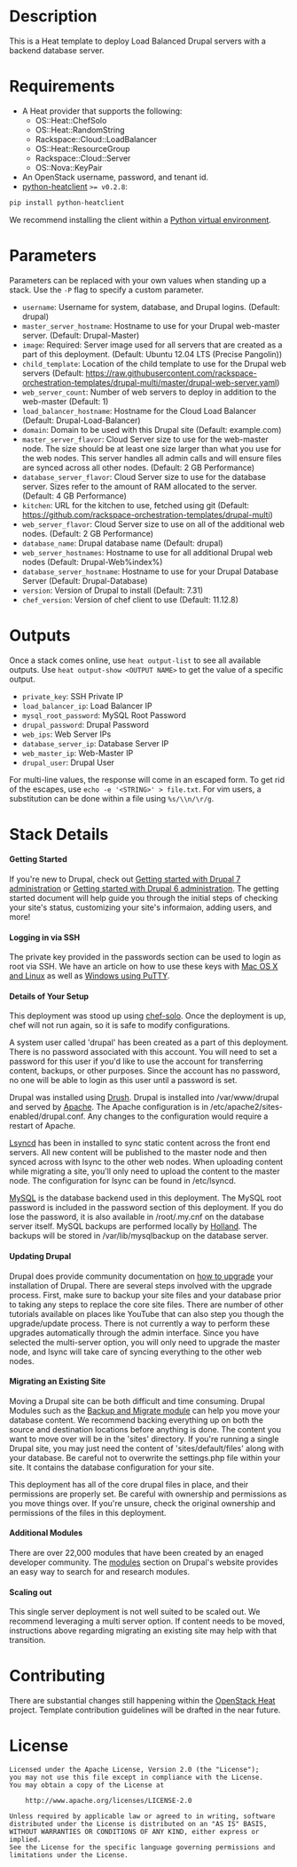 Description
===========

This is a Heat template to deploy Load Balanced Drupal servers with a
backend database server.

Requirements
============
* A Heat provider that supports the following:
  * OS::Heat::ChefSolo
  * OS::Heat::RandomString
  * Rackspace::Cloud::LoadBalancer
  * OS::Heat::ResourceGroup
  * Rackspace::Cloud::Server
  * OS::Nova::KeyPair
* An OpenStack username, password, and tenant id.
* [python-heatclient](https://github.com/openstack/python-heatclient)
`>= v0.2.8`:

```bash
pip install python-heatclient
```

We recommend installing the client within a [Python virtual
environment](http://www.virtualenv.org/).

Parameters
==========
Parameters can be replaced with your own values when standing up a stack. Use
the `-P` flag to specify a custom parameter.

* `username`: Username for system, database, and Drupal logins. (Default:
  drupal)
* `master_server_hostname`: Hostname to use for your Drupal web-master server.
  (Default: Drupal-Master)
* `image`: Required: Server image used for all servers that are created as a
  part of this deployment. (Default: Ubuntu 12.04 LTS (Precise Pangolin))
* `child_template`: Location of the child template to use for the Drupal web
  servers (Default:
  https://raw.githubusercontent.com/rackspace-orchestration-templates/drupal-multi/master/drupal-web-server.yaml)
* `web_server_count`: Number of web servers to deploy in addition to the
  web-master (Default: 1)
* `load_balancer_hostname`: Hostname for the Cloud Load Balancer (Default:
  Drupal-Load-Balancer)
* `domain`: Domain to be used with this Drupal site (Default: example.com)
* `master_server_flavor`: Cloud Server size to use for the web-master node. The
  size should be at least one size larger than what you use for the web nodes.
  This server handles all admin calls and will ensure files are synced across
  all other nodes. (Default: 2 GB Performance)
* `database_server_flavor`: Cloud Server size to use for the database server.
  Sizes refer to the amount of RAM allocated to the server. (Default: 4 GB
  Performance)
* `kitchen`: URL for the kitchen to use, fetched using git (Default:
  https://github.com/rackspace-orchestration-templates/drupal-multi)
* `web_server_flavor`: Cloud Server size to use on all of the additional web
  nodes. (Default: 2 GB Performance)
* `database_name`: Drupal database name (Default: drupal)
* `web_server_hostnames`: Hostname to use for all additional Drupal web nodes
  (Default: Drupal-Web%index%)
* `database_server_hostname`: Hostname to use for your Drupal Database Server
  (Default: Drupal-Database)
* `version`: Version of Drupal to install (Default: 7.31)
* `chef_version`: Version of chef client to use (Default: 11.12.8)

Outputs
=======
Once a stack comes online, use `heat output-list` to see all available outputs.
Use `heat output-show <OUTPUT NAME>` to get the value of a specific output.

* `private_key`: SSH Private IP
* `load_balancer_ip`: Load Balancer IP
* `mysql_root_password`: MySQL Root Password
* `drupal_password`: Drupal Password
* `web_ips`: Web Server IPs
* `database_server_ip`: Database Server IP
* `web_master_ip`: Web-Master IP
* `drupal_user`: Drupal User

For multi-line values, the response will come in an escaped form. To get rid of
the escapes, use `echo -e '<STRING>' > file.txt`. For vim users, a substitution
can be done within a file using `%s/\\n/\r/g`.

Stack Details
=============
#### Getting Started
If you're new to Drupal, check out [Getting started with Drupal 7
administration](https://drupal.org/getting-started/7/admin) or [Getting
started with Drupal 6
administration](https://drupal.org/getting-started/6/admin). The getting
started document will help guide you through the initial steps of checking
your site's status, customizing your site's informaion, adding users, and
more!

#### Logging in via SSH
The private key provided in the passwords section can be used to login as
root via SSH. We have an article on how to use these keys with [Mac OS X and
Linux](http://www.rackspace.com/knowledge_center/article/logging-in-with-a-ssh-private-key-on-linuxmac)
as well as [Windows using
PuTTY](http://www.rackspace.com/knowledge_center/article/logging-in-with-a-ssh-private-key-on-windows).

#### Details of Your Setup
This deployment was stood up using
[chef-solo](http://docs.opscode.com/chef_solo.html). Once the deployment is
up, chef will not run again, so it is safe to modify configurations.

A system user called 'drupal' has been created as a part of this deployment.
There is no password associated with this account. You will need to set a
password for this user if you'd like to use the account for transferring
content, backups, or other purposes. Since the account has no password, no
one will be able to login as this user until a password is set.

Drupal was installed using [Drush](http://drush.ws/about). Drupal is
installed into /var/www/drupal and served by
[Apache](http://httpd.apache.org/). The Apache configuration is in
/etc/apache2/sites-enabled/drupal.conf. Any changes to the configuration
would require a restart of Apache.

[Lsyncd](https://code.google.com/p/lsyncd/) has been in installed to sync
static content across the front end servers. All new content will be
published to the master node and then synced across with lsync to the other
web nodes. When uploading content while migrating a site, you'll only need to
upload the content to the master node. The configuration for lsync can be
found in /etc/lsyncd.

[MySQL](http://www.mysql.com/) is the database backend used in this
deployment. The MySQL root password is included in the password section of
this deployment. If you do lose the password, it is also available in
/root/.my.cnf on the database server itself. MySQL backups are performed
locally by [Holland](http://wiki.hollandbackup.org/). The backups will be
stored in /var/lib/mysqlbackup on the database server.

#### Updating Drupal
Drupal does provide community documentation on [how to
upgrade](https://drupal.org/upgrade) your installation of Drupal. There are
several steps involved with the upgrade process. First, make sure to backup
your site files and your database prior to taking any steps to replace the
core site files. There are number of other tutorials available on places like
YouTube that can also step you though the upgrade/update process. There is
not currently a way to perform these upgrades automatically through the admin
interface. Since you have selected the multi-server option, you will only
need to upgrade the master node, and lsync will take care of syncing
everything to the other web nodes.

#### Migrating an Existing Site
Moving a Drupal site can be both difficult and time consuming. Drupal Modules
such as the [Backup and Migrate
module](http://drupal.org/project/backup_migrate) can help you move your
database content. We recommend backing everything up on both the source and
destination locations before anything is done. The content you want to move
over will be in the 'sites' directory. If you're running a single Drupal
site, you may just need the content of 'sites/default/files' along with your
database. Be careful not to overwrite the settings.php file within your site.
It contains the database configuration for your site.

This deployment has all of the core drupal files in place, and their
permissions are properly set. Be careful with ownership and permissions as
you move things over. If you're unsure, check the original ownership and
permissions of the files in this deployment.

#### Additional Modules
There are over 22,000 modules that have been created by an enaged developer
community. The [modules](https://drupal.org/project/Modules) section on
Drupal's website provides an easy way to search for and research modules.

#### Scaling out
This single server deployment is not well suited to be scaled out.  We
recommend leveraging a multi server option. If content needs to be moved,
instructions above regarding migrating an existing site may help with that
transition.

Contributing
============
There are substantial changes still happening within the [OpenStack
Heat](https://wiki.openstack.org/wiki/Heat) project. Template contribution
guidelines will be drafted in the near future.

License
=======
```
Licensed under the Apache License, Version 2.0 (the "License");
you may not use this file except in compliance with the License.
You may obtain a copy of the License at

    http://www.apache.org/licenses/LICENSE-2.0

Unless required by applicable law or agreed to in writing, software
distributed under the License is distributed on an "AS IS" BASIS,
WITHOUT WARRANTIES OR CONDITIONS OF ANY KIND, either express or implied.
See the License for the specific language governing permissions and
limitations under the License.
```
